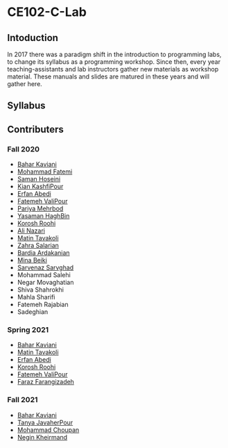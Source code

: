 # CE102-C-Lab

## Intoduction

In 2017 there was a paradigm shift in the introduction to programming labs, to change its syllabus as a programming workshop.
Since then, every year teaching-assistants and lab instructors gather new materials as workshop material.
These manuals and slides are matured in these years and will gather here.

## Syllabus

## Contributers

### Fall 2020
- [Bahar Kaviani](https://github.com/baharkaviani)
- [Mohammad Fatemi](https://github.com/smf8)
- [Saman Hoseini](https://github.com/saman2000hoseini)
- [Kian KashfiPour](https://github.com/kian79)
- [Erfan Abedi](https://github.com/theerfan)
- [Fatemeh ValiPour](https://github.com/fatemehvalipour)
- [Pariya Mehrbod](https://github.com/pariyamd)
- [Yasaman HaghBin](https://github.com/yasamanhbn)
- [Korosh Roohi](https://github.com/KoroshRH)
- [Ali Nazari](https://github.com/AliNazariii)
- [Matin Tavakoli](https://github.com/MatinTavakoli)
- [Zahra Salarian](https://github.com/zahrasalarian)
- [Bardia Ardakanian](https://github.com/bardia-ardakanian)
- [Mina Beiki](https://github.com/mina-beiki)
- [Sarvenaz Sarvghad](https://github.com/sarvenaz-srv)
- Mohammad Salehi
- Negar Movaghatian
- Shiva Shahrokhi
- Mahla Sharifi
- Fatemeh Rajabian
- Sadeghian

### Spring 2021
- [Bahar Kaviani](https://github.com/baharkaviani)
- [Matin Tavakoli](https://github.com/MatinTavakoli)
- [Erfan Abedi](https://github.com/theerfan)
- [Korosh Roohi](https://github.com/KoroshRH)
- [Fatemeh ValiPour](https://github.com/fatemehvalipour)
- [Faraz Farangizadeh](https://github.com/farazff)


### Fall 2021
- [Bahar Kaviani](https://github.com/baharkaviani)
- [Tanya JavaherPour](https://github.com/tanya-jp)
- [Mohammad Choupan](https://github.com/mohamadch91)
- [Negin Kheirmand](https://github.com/neginkheirmand)
